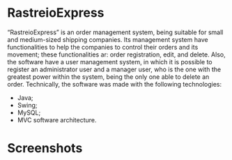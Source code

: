 # RastreioExpress
“RastreioExpress” is an order management system, being suitable for small and medium-sized shipping companies. Its management system have functionalities to help the companies to control their orders and its movement; these functionalities ar: order registration, edit, and delete. 
Also, the software have a user management system, in which it is possible to register an administrator user and a manager user, who is the one with the greatest power within the system, being the only one able to delete an order. 
Technically, the software was made with the following technologies:
- Java;
- Swing;
- MySQL;
- MVC software architecture.

# Screenshots
